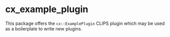 # cx_example_plugin
This package offers the `cx::ExamplePlugin` CLIPS plugin which may be used as a boilerplate to write new plugins.
